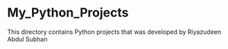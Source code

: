# My_Python_Projects
This directory contains  Python projects that was developed by Riyazudeen Abdul Subhan
